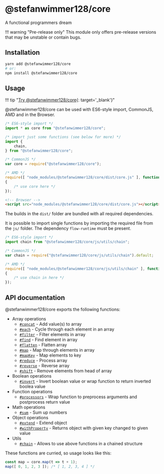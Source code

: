 # @stefanwimmer128/core

A functional programmers dream

!!! warning "Pre-release only"
    This module only offers pre-release versions that may be unstable or contain bugs.

## Installation

``` bash
yarn add @stefanwimmer128/core
# or:
npm install @stefanwimmer128/core
```

## Usage

!!! tip "[Try @stefanwimmer128/core](https://npm.runkit.com/@stefanwimmer128/core){: target='_blank'}"

@stefanwimmer128/core can be used with ES6-style import, CommonJS, AMD and in the Browser.

``` js
/* ES6-style import */
import * as core from "@stefanwimmer128/core";

/* import just some functions (see below for more) */
import {
    chain,
} from "@stefanwimmer128/core";
```

``` js
/* CommonJS */
var core = require("@stefanwimmer128/core");
```

``` js
/* AMD */
require([ "node_modules/@stefanwimmer128/core/dist/core.js" ], function (core)
{
    /* use core here */
});
```

``` html
<!-- Browser -->
<script src="node_modules/@stefanwimmer128/core/dist/core.js"></script>
```

The builds in the `dist/` folder are bundled with all required dependencies.

It is possible to import single functions by importing the required file from the `js/` folder. The dependency `flow-runtime` must be present.

``` js
/* ES6-style import */
import chain from "@stefanwimmer128/core/js/utils/chain";
```

``` js
/* CommonJS */
var chain = require("@stefanwimmer128/core/js/utils/chain").default;
```

``` js
/* AMD */
require([ "node_modules/@stefanwimmer128/core/js/utils/chain" ], function (chain)
{
    /* use chain in here */
});
```

## API documentation

@stefanwimmer128/core exports the following functions:

- Array operations
    - [`#concat`](array/concat.md) -  Add value(s) to array
    - [`#each`](array/each.md) - Cycle through each element in an array
    - [`#filter`](array/filter.md) - Filter elements in array
    - [`#find`](array/find.md) - Find element in array
    - [`#flatten`](array/flatten.md) - Flatten array
    - [`#map`](array/map.md) - Map through elements in array
    - [`#mapKey`](array/mapKey.md) - Map elements to key
    - [`#reduce`](array/reduce.md) - Process array
    - [`#reverse`](array/reverse.md) - Reverse array
    - [`#shift`](array/shift.md) - Remove elements from head of array
- Boolean operations
    - [`#invert`](boolean/invert.md) - Invert boolean value or wrap function to return inverted boolea value
- Function operations
    - [`#processors`](function/processors.md) - Wrap function to preprocess arguments and postprocess return value
- Math operations
    - [`#sum`](math/sum.md) - Sum up numbers
- Object operations
    - [`#extend`](object/extend.md) - Extend object
    - [`#withProperty`](object/withProperty.md) - Returns object with given key changed to given value
- Utils
    - [`#chain`](utils/chain.md) - Allows to use above functions in a chained structure

These functions are curried, so usage looks like this:

``` js
const map = core.map(t => t + 1);
map([ 0, 1, 2, 3 ]); /* [ 1, 2, 3, 4 ] */
```
